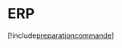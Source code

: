 # ERP

[!include[preparationcommande](erp.preparationcommande.autogen.md)]















































